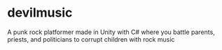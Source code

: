 # devilmusic
A punk rock platformer made in Unity with C# where you battle parents, priests, and politicians to corrupt children with rock music
